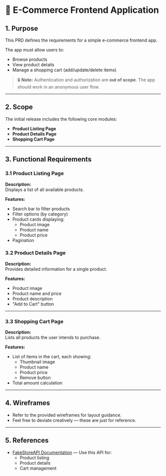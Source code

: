 # 🛒 E-Commerce Frontend Application

## 1. Purpose

This PRD defines the requirements for a simple e-commerce frontend app.

The app must allow users to:

- Browse products
- View product details
- Manage a shopping cart (add/update/delete items)

> 🔒 **Note:** Authentication and authorization are **out of scope**. The app should work in an anonymous user flow.

---

## 2. Scope

The initial release includes the following core modules:

- **Product Listing Page**
- **Product Details Page**
- **Shopping Cart Page**

---

## 3. Functional Requirements

### 3.1 Product Listing Page

**Description:**  
Displays a list of all available products.

**Features:**

- Search bar to filter products
- Filter options (by category)
- Product cards displaying:
  - Product image
  - Product name
  - Product price
- Pagination

### 3.2 Product Details Page

**Description:**  
Provides detailed information for a single product.

**Features:**

- Product image
- Product name and price
- Product description
- "Add to Cart" button

---

### 3.3 Shopping Cart Page

**Description:**  
Lists all products the user intends to purchase.

**Features:**

- List of items in the cart, each showing:
  - Thumbnail image
  - Product name
  - Product price
  - Remove button
- Total amount calculation

---

## 4. Wireframes

- Refer to the provided wireframes for layout guidance.
- Feel free to deviate creatively — these are just for reference.

---

## 5. References

- [FakeStoreAPI Documentation](https://fakestoreapi.com/) — Use this API for:
  - Product listing
  - Product details
  - Cart management
